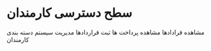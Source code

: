 # سطح دسترسی کارمندان

مشاهده قرادادها
مشاهده پرداخت ها
ثبت قراردادها
مدیریت سیستم
دسته بندی کارمندان